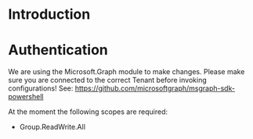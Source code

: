 # Introduction 

# Authentication
We are using the Microsoft.Graph module to make changes. Please make sure you are connected to the correct Tenant before invoking configurations! See: https://github.com/microsoftgraph/msgraph-sdk-powershell

At the moment the following scopes are required:
- Group.ReadWrite.All